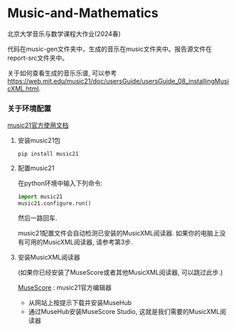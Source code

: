 # Music-and-Mathematics

北京大学音乐与数学课程大作业(2024春)

代码在music-gen文件夹中，生成的音乐在music文件夹中。报告源文件在report-src文件夹中。

关于如何查看生成的音乐乐谱, 可以参考 https://web.mit.edu/music21/doc/usersGuide/usersGuide_08_installingMusicXML.html.

### 关于环境配置

[music21官方使用文档](https://web.mit.edu/music21/doc/)

1. 安装music21包 
    ```
    pip install music21
    ```

2. 配置music21
   
    在python环境中输入下列命令:
   
    ```python
    import music21
    music21.configure.run()
    ```
    
    然后一路回车.
   
    music21配置文件会自动检测已安装的MusicXML阅读器. 如果你的电脑上没有可用的MusicXML阅读器, 请参考第3步.
   



4. 安装MusicXML阅读器
   
    (如果你已经安装了MuseScore或者其他MusicXML阅读器, 可以跳过此步.)
   
   [MuseScore](https://musescore.org/en) : music21官方编辑器
    - 从网站上按提示下载并安装MuseHub
    - 通过MuseHub安装MuseScore Studio, 这就是我们需要的MusicXML阅读器
